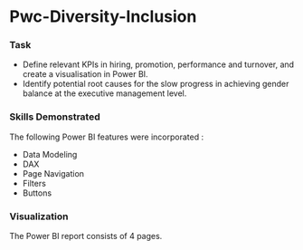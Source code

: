 # Pwc-Diversity-Inclusion

### Task
+ Define relevant KPIs in hiring, promotion, performance and turnover, and create a visualisation in Power BI.
+ Identify potential root causes for the slow progress in achieving gender balance at the executive management level.

### Skills Demonstrated
The following Power BI features were incorporated :
+ Data Modeling
+ DAX
+ Page Navigation
+ Filters
+ Buttons

### Visualization
The Power BI report consists of 4 pages.
